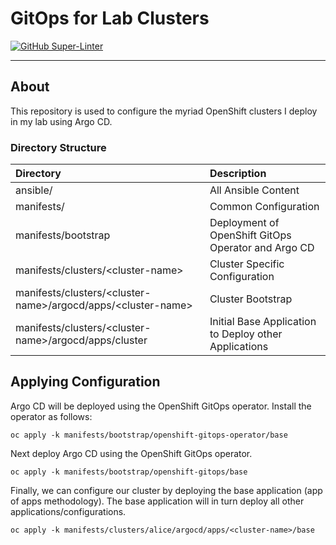 # GitOps for Lab Clusters

[![GitHub Super-Linter](https://github.com/nasx/umbrella-gitops/workflows/Lint%20Code%20Base/badge.svg)](https://github.com/marketplace/actions/super-linter)

----

## About

This repository is used to configure the myriad OpenShift clusters I deploy in my lab using Argo CD.

### Directory Structure

|Directory|Description|
|:---|:---|
|ansible/|All Ansible Content|
|manifests/|Common Configuration|
|manifests/bootstrap|Deployment of OpenShift GitOps Operator and Argo CD|
|manifests/clusters/\<cluster-name\>|Cluster Specific Configuration|
|manifests/clusters/\<cluster-name\>/argocd/apps/\<cluster-name\>|Cluster Bootstrap|
|manifests/clusters/\<cluster-name\>/argocd/apps/cluster|Initial Base Application to Deploy other Applications|

## Applying Configuration

Argo CD will be deployed using the OpenShift GitOps operator. Install the operator as follows:

```shell
oc apply -k manifests/bootstrap/openshift-gitops-operator/base
```

Next deploy Argo CD using the OpenShift GitOps operator.

```shell
oc apply -k manifests/bootstrap/openshift-gitops/base
```

Finally, we can configure our cluster by deploying the base application (app of apps methodology). The base application will in turn deploy all other applications/configurations.

```shell
oc apply -k manifests/clusters/alice/argocd/apps/<cluster-name>/base
```